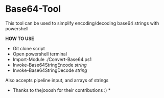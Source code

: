 # Base64-Tool
This tool can be used to simplify encoding/decoding base64 strings with powershell

**HOW TO USE**
- Git clone script
- Open powershell terminal
- Import-Module ./Convert-Base64.ps1
- Invoke-Base64StringEncode _string_
- Invoke-Base64StringDecode _string_

Also accepts pipeline input, and arrays of strings


* Thanks to thejooosh  for their contributions :) *
